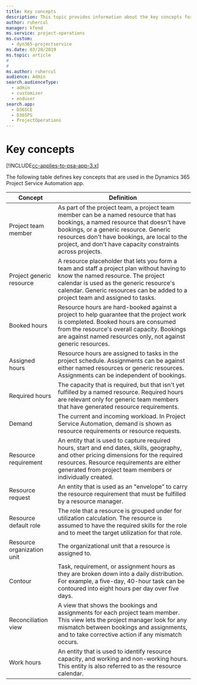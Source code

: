 ```yaml
---
title: Key concepts
description: This topic provides information about the key concepts for resource management in Project Service Automation.
author: ruhercul
manager: kfend
ms.service: project-operations
ms.custom: 
  - dyn365-projectservice
ms.date: 03/28/2019
ms.topic: article
#
#
ms.author: ruhercul
audience: Admin
search.audienceType: 
  - admin
  - customizer
  - enduser
search.app: 
  - D365CE
  - D365PS
  - ProjectOperations
---
```


# Key concepts

[!INCLUDE[cc-applies-to-psa-app-3.x](../includes/cc-applies-to-psa-app-3x.md)]

The following table defines key concepts that are used in the Dynamics 365 Project Service Automation app.

| Concept                    | Definition |
|----------------------------|------------|
| Project team member        | As part of the project team, a project team member can be a named resource that has bookings, a named resource that doesn't have bookings, or a generic resource. Generic resources don't have bookings, are local to the project, and don't have capacity constraints across projects. |
| Project generic resource   | A resource placeholder that lets you form a team and staff a project plan without having to know the named resource. The project calendar is used as the generic resource's calendar. Generic resources can be added to a project team and assigned to tasks. |
| Booked hours               | Resource hours are hard-booked against a project to help guarantee that the project work is completed. Booked hours are consumed from the resource's overall capacity. Bookings are against named resources only, not against generic resources. |
| Assigned hours             | Resource hours are assigned to tasks in the project schedule. Assignments can be against either named resources or generic resources. Assignments can be independent of bookings. |
| Required hours             | The capacity that is required, but that isn't yet fulfilled by a named resource. Required hours are relevant only for generic team members that have generated resource requirements. |
| Demand                     | The current and incoming workload. In Project Service Automation, demand is shown as resource requirements or resource requests. |
| Resource requirement       | An entity that is used to capture required hours, start and end dates, skills, geography, and other pricing dimensions for the required resources. Resource requirements are either generated from project team members or individually created. |
| Resource request           | An entity that is used as an "envelope" to carry the resource requirement that must be fulfilled by a resource manager. |
| Resource default role      | The role that a resource is grouped under for utilization calculation. The resource is assumed to have the required skills for the role and to meet the target utilization for that role. |
| Resource organization unit | The organizational unit that a resource is assigned to. |
| Contour                    | Task, requirement, or assignment hours as they are broken down into a daily distribution. For example, a five-day, 40-hour task can be contoured into eight hours per day over five days. |
| Reconciliation view        | A view that shows the bookings and assignments for each project team member. This view lets the project manager look for any mismatch between bookings and assignments, and to take corrective action if any mismatch occurs. |
| Work hours                 | An entity that is used to identify resource capacity, and working and non-working hours. This entity is also referred to as the resource calendar. |
